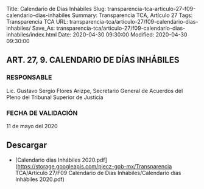 Title: Calendario de Días Inhábiles
Slug: transparencia-tca-articulo-27-f09-calendario-dias-inhabiles
Summary: Transparencia TCA, Artículo 27
Tags: Transparencia TCA
URL: transparencia-tca/articulo-27/f09-calendario-dias-inhabiles/
Save_As: transparencia-tca/articulo-27/f09-calendario-dias-inhabiles/index.html
Date: 2020-04-30 09:30:00
Modified: 2020-04-30 09:30:00


## ART. 27, 9. CALENDARIO DE DÍAS INHÁBILES

### RESPONSABLE

Lic. Gustavo Sergio Flores Arizpe, Secretario General de Acuerdos del Pleno del Tribunal Superior de Justicia

### FECHA DE VALIDACIÓN

11 de mayo del 2020


## Descargar


* [Calendario días Inhábiles 2020.pdf](https://storage.googleapis.com/pjecz-gob-mx/Transparencia TCA/Artículo 27/F09 Calendario de Días Inhábiles/Calendario días Inhábiles 2020.pdf)


